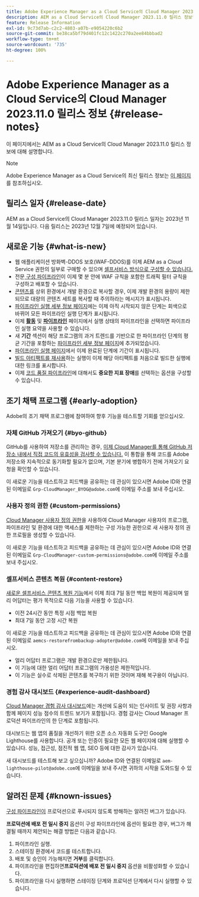 ```yaml
---
title: Adobe Experience Manager as a Cloud Service의 Cloud Manager 2023.11.0 릴리스 정보
description: AEM as a Cloud Service의 Cloud Manager 2023.11.0 릴리스 정보입니다.
feature: Release Information
exl-id: 9c73d7ab-c2c2-4803-a07b-e9054220c6b2
source-git-commit: be38ca5bf79d401fc12c1422c270a2ee84bbbad2
workflow-type: tm+mt
source-wordcount: '735'
ht-degree: 100%

---
```



# Adobe Experience Manager as a Cloud Service의 Cloud Manager 2023.11.0 릴리스 정보 {#release-notes}

이 페이지에서는 AEM as a Cloud Service의 Cloud Manager 2023.11.0 릴리스 정보에 대해 설명합니다.

>[!NOTE]
>
>Adobe Experience Manager as a Cloud Service의 최신 릴리스 정보는 [이 페이지](/help/release-notes/release-notes-cloud/release-notes-current.md)를 참조하십시오.

## 릴리스 일자 {#release-date}

AEM as a Cloud Service의 Cloud Manager 2023.11.0 릴리스 일자는 2023년 11월 14일입니다. 다음 릴리스는 2023년 12월 7일에 예정되어 있습니다.

## 새로운 기능 {#what-is-new}

* 웹 애플리케이션 방화벽-DDOS 보호(WAF-DDOS)를 이제 AEM as a Cloud Service 권한의 일부로 구매할 수 있으며 [셀프서비스 방식으로 구성할 수 있습니다.](/help/implementing/cloud-manager/getting-access-to-aem-in-cloud/creating-production-programs.md)
* 전문[ 구성 파이프라인](/help/implementing/cloud-manager/configuring-pipelines/introduction-ci-cd-pipelines.md)이 이제 몇 분 안에 WAF 규칙을 포함한 트래픽 필터 규칙을 구성하고 배포할 수 있습니다.
* [콘텐츠를](/help/implementing/developing/tools/content-copy.md) 상위 환경에서 개발 환경으로 복사할 경우, 이제 개발 환경의 용량이 제한되므로 대량의 콘텐츠 세트를 복사할 때 주의하라는 메시지가 표시됩니다.
* [파이프라인 실행 세부 정보 페이지](/help/implementing/cloud-manager/configuring-pipelines/managing-pipelines.md#view-details)에는 이제 아직 시작되지 않은 단계는 회색으로 바뀌어 모든 파이프라인 실행 단계가 표시됩니다.
* 이제 **[활동](/help/implementing/cloud-manager/configuring-pipelines/managing-pipelines.md#activity)** 및 **[파이프라인](/help/implementing/cloud-manager/configuring-pipelines/managing-pipelines.md#pipelines)** 페이지에서 실행 상태의 파이프라인을 선택하면 파이프라인 실행 요약을 사용할 수 있습니다.
* 새 **기간** 섹션이 해당 프로그램의 과거 트렌드를 기반으로 한 파이프라인 단계의 평균 기간을 포함하는 [파이프라인 세부 정보 페이지](/help/implementing/cloud-manager/configuring-pipelines/managing-pipelines.md#view-details)에 추가되었습니다.
* [파이프라인 실행 페이지](/help/implementing/cloud-manager/configuring-pipelines/managing-pipelines.md#activity-window)에서 이제 완료된 단계에 기간이 표시됩니다.
* [빌드 아티팩트를 재사용](/help/implementing/cloud-manager/getting-access-to-aem-in-cloud/setting-up-project.md#build-artifact-reuse)하는 실행이 이제 해당 아티팩트를 처음으로 빌드한 실행에 대한 링크를 표시합니다.
* 이제 [코드 품질 파이프라인](/help/implementing/cloud-manager/configuring-pipelines/configuring-non-production-pipelines.md)에 대해서도 **중요한 지표 장애**&#x200B;를 선택하는 옵션을 구성할 수 있습니다.


## 조기 채택 프로그램 {#early-adoption}

Adobe의 조기 채택 프로그램에 참여하여 향후 기능을 테스트할 기회를 얻으십시오.

### 자체 GitHub 가져오기 {#byo-github}

GitHub를 사용하여 저장소를 관리하는 경우, [이제 Cloud Manager를 통해 GitHub 저장소 내에서 직접 코드의 유효성을 검사할 수 있습니다.](/help/implementing/cloud-manager/managing-code/byo-github.md) 이 통합을 통해 코드를 Adobe 저장소와 지속적으로 동기화할 필요가 없으며, 기본 분기에 병합하기 전에 가져오기 요청을 확인할 수 있습니다.

이 새로운 기능을 테스트하고 피드백을 공유하는 데 관심이 있으시면 Adobe ID와 연결된 이메일로 `Grp-CloudManager_BYOG@adobe.com`에 이메일 주소를 보내 주십시오.

### 사용자 정의 권한 {#custom-permissions}

[Cloud Manager 사용자 정의 권한](/help/implementing/cloud-manager/custom-permissions.md)을 사용하여 Cloud Manager 사용자의 프로그램, 파이프라인 및 환경에 대한 액세스를 제한하는 구성 가능한 권한으로 새 사용자 정의 권한 프로필을 생성할 수 있습니다.

이 새로운 기능을 테스트하고 피드백을 공유하는 데 관심이 있으시면 Adobe ID와 연결된 이메일로 `Grp-CloudManager-custom-permissions@adobe.com`에 이메일 주소를 보내 주십시오.

### 셀프서비스 콘텐츠 복원 {#content-restore}

[새로운 셀프서비스 콘텐츠 복원 기능](/help/operations/restore.md)에서 이제 최대 7일 동안 백업 복원이 제공되며 얼리 어답터는 평가 목적으로 다음 기능을 사용할 수 있습니다.

* 이전 24시간 동안 특정 시점 백업 복원
* 최대 7일 동안 고정 시간 복원

이 새로운 기능을 테스트하고 피드백을 공유하는 데 관심이 있으시면 Adobe ID와 연결된 이메일로 `aemcs-restorefrombackup-adopter@adobe.com`에 이메일을 보내 주십시오.

* 얼리 어답터 프로그램은 개발 환경으로만 제한됩니다.
* 이 기능에 대한 얼리 어답터 프로그램의 가용성은 제한적입니다.
* 이 기능은 실수로 삭제된 콘텐츠를 복구하기 위한 것이며 재해 복구용이 아닙니다.

### 경험 감사 대시보드 {#experience-audit-dashboard}

[Cloud Manager 경험 감사 대시보드](/help/implementing/cloud-manager/experience-audit-dashboard.md)에는 개선에 도움이 되는 인사이트 및 권장 사항과 함께 페이지 성능 점수의 트렌드 보기가 포함됩니다. 경험 감사는 Cloud Manager 프로덕션 파이프라인의 한 단계로 포함됩니다.

대시보드는 웹 앱의 품질을 개선하기 위한 오픈 소스 자동화 도구인 Google Lighthouse를 사용합니다. 공개 또는 인증이 필요한 모든 웹 페이지에 대해 실행할 수 있습니다. 성능, 접근성, 점진적 웹 앱, SEO 등에 대한 감사가 있습니다.

새 대시보드를 테스트해 보고 싶으십니까? Adobe ID와 연결된 이메일로 `aem-lighthouse-pilot@adobe.com`에 이메일을 보내 주시면 귀하의 시작을 도와드릴 수 있습니다.

## 알려진 문제 {#known-issues}

[ 구성 파이프라인이](/help/implementing/cloud-manager/configuring-pipelines/introduction-ci-cd-pipelines.md##config-deployment-pipeline) 프로덕션으로 푸시되지 않도록 방해하는 알려진 버그가 있습니다.

**프로덕션에 배포 전 일시 중지** 옵션이 구성 파이프라인에 옵션이 필요한 경우, 버그가 해결될 때까지 제안되는 해결 방법은 다음과 같습니다.

1. 파이프라인 실행.
1. 스테이징 환경에서 코드를 테스트합니다.
1. 배포 및 승인이 가능해지면 **거부**&#x200B;를 클릭합니다.
1. 파이프라인을 편집하면&#x200B;**프로덕션에 배포 전 일시 중지** 옵션을 비활성화할 수 있습니다.
1. 파이프라인을 다시 실행하면 스테이징 단계와 프로덕션 단계에서 다시 실행할 수 있습니다.
